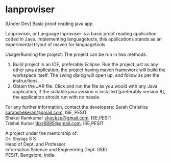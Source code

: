 lanproviser
===========

[Under Dev] Basic proof reading java app

Lanproviser, or Language Inproviser is a basic proof reading application coded in Java.
Implementing languagetools, this applications stands as an experimental tryout of maven for languagetools.

Usage/Running the project:
The project can be run in two methods.
1. Build project in an IDE, preferably Eclipse. Run the project just as any other java application, the project having maven framework will build the workspace itself. The swing dialog will open up, and follow as per the instructions.
2. Obtain the JAR file. Click and run the file as you would with any Java application, if the suitable java version is installed [preferably version 8], the application should run with no hassle.

For any further information, contact the developers:
Sarah Christina <sarahshekeran@gmail.com>, ISE, PESIT         
Shakul Ramkumar <shockzp@gmail.com>, ISE,PESIT          
Trishal Kumar <tkkr6895@gmail.com>, ISE,PESIT

A project under the mentorship of:    
Dr. Shylaja S S         
Head of Dept. and Professor     
Information Science and Engineering Dept. (ISE)   
PESIT, Bangalore, India.    

